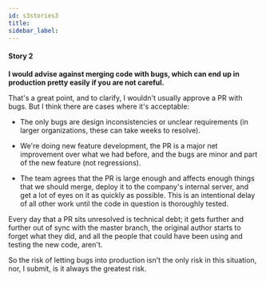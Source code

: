 ```yaml
---
id: s3stories3
title:
sidebar_label:
---
```


#### Story 2

**I would advise against merging code with bugs, which can end up in production pretty easily if you are not careful.**

That's a great point, and to clarify,
I wouldn't usually approve a PR with bugs.
But I think there are cases where it's acceptable:

- The only bugs are design inconsistencies or
unclear requirements (in larger organizations, these can take weeks to resolve).

- We're doing new feature development,
the PR is a major net improvement over what we had before,
and the bugs are minor and part of the new feature (not regressions).

- The team agrees that the PR is large enough
and affects enough things that we should merge,
deploy it to the company's internal server,
and get a lot of eyes on it as quickly as possible.
This is an intentional delay of all other work until
the code in question is thoroughly tested.

Every day that a PR sits unresolved is technical debt;
it gets further and further out of sync
with the master branch, the original author
starts to forget what they did,
and all the people that could have been
using and testing the new code, aren't.

So the risk of letting bugs into production
isn't the only risk in this situation, nor,
I submit, is it always the greatest risk.
